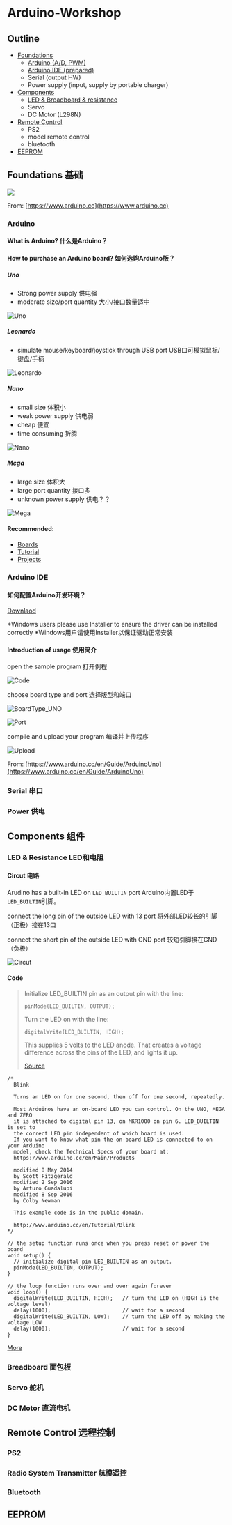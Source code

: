 # Arduino-Workshop

## Outline

- [Foundations](#foundations-%E5%9F%BA%E7%A1%80)
  - [Arduino (A/D, PWM)](#arduino)
  - [Arduino IDE (prepared)](#arduino-ide)
  - Serial (output HW)
  - Power supply (input, supply by portable charger)
- [Components](#components-%E7%BB%84%E4%BB%B6)
  - [LED & Breadboard & resistance](#led--resistance-led%E5%92%8C%E7%94%B5%E9%98%BB)
  - Servo
  - DC Motor (L298N)
- [Remote Control](#remote-control-%E8%BF%9C%E7%A8%8B%E6%8E%A7%E5%88%B6)
  - PS2
  - model remote control
  - bluetooth
- [EEPROM](#eeprom)

## Foundations 基础

<img src="https://www.arduino.cc/en/uploads/Main/foundations.svg">

From: [https://www.arduino.cc](https://www.arduino.cc)

### Arduino

#### What is Arduino? 什么是Arduino？

#### How to purchase an Arduino board? 如何选购Arduino版？

##### Uno

- Strong power supply 供电强
- moderate size/port quantity 大小/接口数量适中

![Uno](https://www.arduino.cc/en/uploads/Products/Uno.jpg)

##### Leonardo

- simulate mouse/keyboard/joystick through USB port USB口可模拟鼠标/键盘/手柄

![Leonardo](https://www.arduino.cc/en/uploads/Main/ArduinoLeonardo_mpp.jpg)

##### Nano

- small size 体积小
- weak power supply 供电弱
- cheap 便宜
- time consuming 折腾

![Nano](https://www.arduino.cc/en/uploads/Products/Nano.jpg)

##### Mega

- large size 体积大
- large port quantity 接口多
- unknown power supply 供电？？

![Mega](https://www.arduino.cc/en/uploads/Products/Mega.jpg)

#### Recommended:

- [Boards](https://www.arduino.cc/en/Main/Products)
- [Tutorial](https://www.arduino.cc/en/Tutorial/HomePage)
- [Projects](https://create.arduino.cc/projecthub)

### Arduino IDE

#### 如何配置Arduino开发环境？

[Downlaod](https://www.arduino.cc/en/Main/Software)

*Windows users please use Installer to ensure the driver can be installed correctly
*Windows用户请使用Installer以保证驱动正常安装

#### Introduction of usage 使用简介

open the sample program 打开例程

![Code](https://www.arduino.cc/en/uploads/Guide/UNO_Load_Blink.jpg)

choose board type and port 选择版型和端口

![BoardType_UNO](https://www.arduino.cc/en/uploads/Guide/UNO_BoardType.jpg)

![Port](https://www.arduino.cc/en/uploads/Guide/UNO_Port.jpg)

compile and upload your program 编译并上传程序

![Upload](https://www.arduino.cc/en/uploads/Guide/UNO_Upload.png)

From: [https://www.arduino.cc/en/Guide/ArduinoUno](https://www.arduino.cc/en/Guide/ArduinoUno)

### Serial 串口

### Power 供电

## Components 组件

### LED & Resistance LED和电阻

#### Circut 电路

Arudino has a built-in LED on `LED_BUILTIN` port Arduino内置LED于`LED_BUILTIN`引脚。

connect the long pin of the outside LED with 13 port 将外部LED较长的引脚（正极）接在13口

connect the short pin of the outside LED with GND port 较短引脚接在GND（负极）

![Circut](https://www.arduino.cc/en/uploads/Tutorial/ExampleCircuit_bb.png)

#### Code

> Initialize LED_BUILTIN pin as an output pin with the line:
> 
> `pinMode(LED_BUILTIN, OUTPUT);`
> 
> Turn the LED on with the line:
> 
> `digitalWrite(LED_BUILTIN, HIGH);`
> 
> This supplies 5 volts to the LED anode.
> That creates a voltage difference across the pins of the LED, and lights it up.
>
> [Source](https://www.arduino.cc/en/Tutorial/Blink)

```Arduino
/*
  Blink

  Turns an LED on for one second, then off for one second, repeatedly.

  Most Arduinos have an on-board LED you can control. On the UNO, MEGA and ZERO
  it is attached to digital pin 13, on MKR1000 on pin 6. LED_BUILTIN is set to
  the correct LED pin independent of which board is used.
  If you want to know what pin the on-board LED is connected to on your Arduino
  model, check the Technical Specs of your board at:
  https://www.arduino.cc/en/Main/Products

  modified 8 May 2014
  by Scott Fitzgerald
  modified 2 Sep 2016
  by Arturo Guadalupi
  modified 8 Sep 2016
  by Colby Newman

  This example code is in the public domain.

  http://www.arduino.cc/en/Tutorial/Blink
*/

// the setup function runs once when you press reset or power the board
void setup() {
  // initialize digital pin LED_BUILTIN as an output.
  pinMode(LED_BUILTIN, OUTPUT);
}

// the loop function runs over and over again forever
void loop() {
  digitalWrite(LED_BUILTIN, HIGH);   // turn the LED on (HIGH is the voltage level)
  delay(1000);                       // wait for a second
  digitalWrite(LED_BUILTIN, LOW);    // turn the LED off by making the voltage LOW
  delay(1000);                       // wait for a second
}
```

[More](https://www.arduino.cc/en/Tutorial/Blink)

### Breadboard 面包板

### Servo 舵机

### DC Motor 直流电机

## Remote Control 远程控制

### PS2

### Radio System Transmitter 航模遥控

### Bluetooth

## EEPROM
